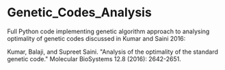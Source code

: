 # Genetic_Codes_Analysis

Full Python code implementing genetic algorithm approach to analysing optimality of genetic codes discussed in Kumar and Saini 2016:

Kumar, Balaji, and Supreet Saini. "Analysis of the optimality of the standard genetic code." Molecular BioSystems 12.8 (2016): 2642-2651.
